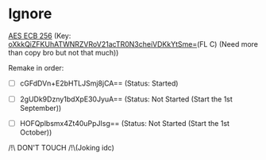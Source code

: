 # Ignore

[AES ECB 256](https://www.devglan.com/online-tools/aes-encryption-decryption) (Key: [oXkkQiZFKUhATWNRZVRoV21acTR0N3cheiVDKkYtSme=](https://www.base64decode.org/)(FL C) (Need more than copy bro but not that much))

Remake in order:


- [ ] cGFdDVn+E2bHTLJSmj8jCA== (Status: Started)<br>
- [ ] 2gUDk9Dzny1bdXpE30JyuA== (Status: Not Started (Start the 1st September))<br>
- [ ] HOFQplbsmx4Zt40uPpJIsg== (Status: Not Started (Start the 1st October))




/!\ DON'T TOUCH /!\\(Joking idc)
